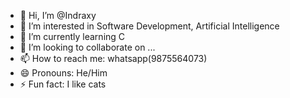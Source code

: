 - 👋 Hi, I’m @Indraxy
- 👀 I’m interested in Software Development, Artificial Intelligence
- 🌱 I’m currently learning C
- 💞️ I’m looking to collaborate on ...
- 📫 How to reach me: whatsapp(9875564073)
- 😄 Pronouns: He/Him
- ⚡ Fun fact: I like cats

<!---
Indraxy/Indraxy is a ✨ special ✨ repository because its `README.md` (this file) appears on your GitHub profile.
You can click the Preview link to take a look at your changes.
--->
